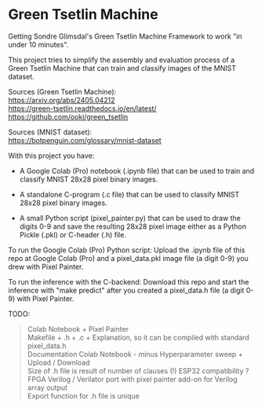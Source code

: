 # Green Tsetlin Machine
Getting Sondre Glimsdal's Green Tsetlin Machine Framework to work "in under 10 minutes".

This project tries to simplify the assembly and evaluation process of a Green Tsetlin Machine that can train and classify images of the MNIST dataset. 

Sources (Green Tsetlin Machine):  
https://arxiv.org/abs/2405.04212  
https://green-tsetlin.readthedocs.io/en/latest/  
https://github.com/ooki/green_tsetlin

Sources (MNIST dataset):  
https://botpenguin.com/glossary/mnist-dataset

With this project you have:

* A Google Colab (Pro) notebook (.ipynb file) that can be used to train and classify MNIST 28x28 pixel binary images.  

* A standalone C-program (.c file) that can be used to classify MNIST 28x28 pixel binary images.

* A small Python script (pixel_painter.py) that can be used to draw the digits 0-9 and save the resulting 28x28 pixel image either as a Python Pickle (.pkl) or C-header (.h) file.

To run the Google Colab (Pro) Python script: Upload the .ipynb file of this repo at Google Colab (Pro) and a pixel_data.pkl image file (a digit 0-9) you drew with Pixel Painter.

To run the inference with the C-backend: Download this repo and start the inference with "make predict" after you created a pixel_data.h file (a digit 0-9) with Pixel Painter.

TODO:  
> Colab Notebook + Pixel Painter  
    Makefile + .h + .c + Explanation, so it can be compiled with standard pixel_data.h  
    Documentation Colab Notebook - minus Hyperparameter sweep + Upload / Download  
    Size of .h file is result of number of clauses (!)
    ESP32 compatibility ?  
    FPGA Verilog / Verilator port with pixel painter add-on for Verilog array output  
    Export function for .h file is unique
